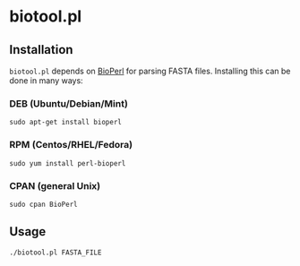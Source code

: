 # biotool.pl

## Installation

`biotool.pl` depends on [BioPerl](http://bioperl.org) for parsing FASTA
files. Installing this can be done in many ways:

### DEB (Ubuntu/Debian/Mint)
```
sudo apt-get install bioperl
```

### RPM (Centos/RHEL/Fedora)
```
sudo yum install perl-bioperl
```

### CPAN (general Unix)
```
sudo cpan BioPerl
```

## Usage

```
./biotool.pl FASTA_FILE
```
